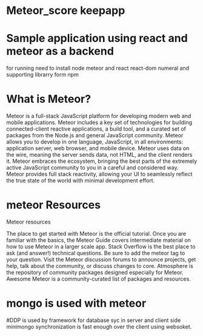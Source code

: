 # Meteor_score keepapp
# Sample application using react and meteor as a backend
 for running need to install node meteor and react react-dom numeral and supporting librarry form npm 
# What is Meteor?

Meteor is a full-stack JavaScript platform for developing modern web and mobile applications. Meteor includes a key set of technologies for building connected-client reactive applications, a build tool, and a curated set of packages from the Node.js and general JavaScript community.
Meteor allows you to develop in one language, JavaScript, in all environments: application server, web browser, and mobile device.
Meteor uses data on the wire, meaning the server sends data, not HTML, and the client renders it.
Meteor embraces the ecosystem, bringing the best parts of the extremely active JavaScript community to you in a careful and considered way.
Meteor provides full stack reactivity, allowing your UI to seamlessly reflect the true state of the world with minimal development effort.


# meteor Resources

Meteor resources

The place to get started with Meteor is the official tutorial.
Once you are familiar with the basics, the Meteor Guide covers intermediate material on how to use Meteor in a larger scale app.
Stack Overflow is the best place to ask (and answer!) technical questions. Be sure to add the meteor tag to your question.
Visit the Meteor discussion forums to announce projects, get help, talk about the community, or discuss changes to core.
Atmosphere is the repository of community packages designed especially for Meteor.
Awesome Meteor is a community-curated list of packages and resources.

# mongo is used with meteor
#DDP is used by framework for database syc in server and client side  minimongo
synchronization is fast enough over the client using websoket.

